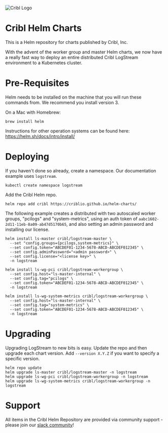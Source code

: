 ![Cribl Logo](images/Cribl_Logo_Color_TM.png)
# Cribl Helm Charts

This is a Helm repository for charts published by Cribl, Inc.

With the advent of the worker group and master Helm charts, we now have a really fast way to deploy an entire distributed Cribl LogStream environment to a Kubernetes cluster.

# Pre-Requisites

Helm needs to be installed on the machine that you will run these commands from. We recommend you install version 3.

On a Mac with Homebrew:

```
brew install helm
```

Instructions for other operation systems can be found here: https://helm.sh/docs/intro/install/

# Deploying

If you haven't done so already, create a namespace. Our documentation example uses `logstream`.

```
kubectl create namespace logstream
```

Add the Cribl Helm repo.

```
helm repo add cribl https://criblio.github.io/helm-charts/
```

The following example creates a distributed with two autoscaled worker groups, "pcilogs" and "system-metrics", using an auth token of `aabc1602-2d11-11eb-8a09-ab47d5170b65`, and also setting an admin password and installing our license.

```shell
helm install ls-master cribl/logstream-master \
  --set "config.groups={pcilogs,system-metrics}" \
  --set config.token="ABCDEF01-1234-5678-ABCD-ABCDEF012345" \
  --set config.adminPassword="<admin password>" \
  --set config.license="<license key>" \
  -n logstream

helm install ls-wg-pci cribl/logstream-workergroup \
  --set config.host="ls-master-internal" \
  --set config.tag="pcilogs" \
  --set config.token="ABCDEF01-1234-5678-ABCD-ABCDEF012345" \
  -n logstream

helm install ls-wg-system-metrics cribl/logstream-workergroup \
  --set config.host="ls-master-internal" \
  --set config.tag="system-metrics" \
  --set config.token="ABCDEF01-1234-5678-ABCD-ABCDEF012345" \
  -n logstream
```

# Upgrading

Upgrading LogStream to new bits is easy. Update the repo and then upgrade each chart version. Add `--version X.Y.Z` if you want to specify a specific version.

```
helm repo update
helm upgrade ls-master cribl/logstream-master -n logstream
helm upgrade ls-wg-pci cribl/logstream-workergroup -n logstream
helm upgrade ls-wg-system-metrics cribl/logstream-workergroup -n logstream
```

# Support

All items in the Cribl Helm Repository are provided via community support - please join our [slack community](https://cribl.io/community/)!
